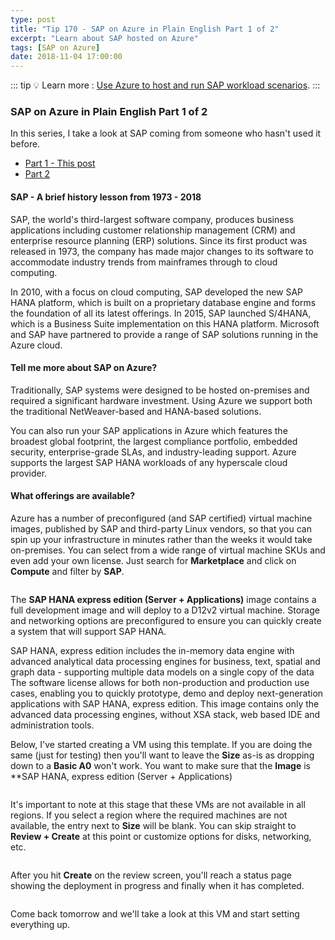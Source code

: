 ```yaml
---
type: post
title: "Tip 170 - SAP on Azure in Plain English Part 1 of 2"
excerpt: "Learn about SAP hosted on Azure"
tags: [SAP on Azure]
date: 2018-11-04 17:00:00
---
```


::: tip
:bulb: Learn more : [Use Azure to host and run SAP workload scenarios](https://docs.microsoft.com/azure/virtual-machines/workloads/sap/get-started?WT.mc_id=azure-azuredevtips-azureappsdev).
:::

### SAP on Azure in Plain English Part 1 of 2

In this series, I take a look at SAP coming from someone who hasn't used it before.

* [Part 1 - This post](tip170.html)
* [Part 2](tip171.html)

#### SAP - A brief history lesson from 1973 - 2018

SAP, the world's third-largest software company, produces business applications including customer relationship management (CRM) and enterprise resource planning (ERP) solutions. Since its first product was released in 1973, the company has made major changes to its software to accommodate industry trends from mainframes through to cloud computing.

In 2010, with a focus on cloud computing, SAP developed the new SAP HANA platform, which is built on a proprietary database engine and forms the foundation of all its latest offerings. In 2015, SAP launched S/4HANA, which is a Business Suite implementation on this HANA platform. Microsoft and SAP have partnered to provide a range of SAP solutions running in the Azure cloud.

#### Tell me more about SAP on Azure?

Traditionally, SAP systems were designed to be hosted on-premises and required a significant hardware investment. Using Azure we support both the traditional NetWeaver-based and HANA-based solutions.

You can also run your SAP applications in Azure which features the broadest global footprint, the largest compliance portfolio, embedded security, enterprise-grade SLAs, and industry-leading support. Azure supports the largest SAP HANA workloads of any hyperscale cloud provider.

#### What offerings are available?

Azure has a number of preconfigured (and SAP certified) virtual machine images, published by SAP and third-party Linux vendors, so that you can spin up your infrastructure in minutes rather than the weeks it would take on-premises. You can select from a wide range of virtual machine SKUs and even add your own license. Just search for **Marketplace** and click on **Compute** and filter by **SAP**.

<img :src="$withBase('/files/azure-sap-vms.png')">

The **SAP HANA express edition (Server + Applications)** image contains a full development image and will deploy to a D12v2 virtual machine. Storage and networking options are preconfigured to ensure you can quickly create a system that will support SAP HANA.

SAP HANA, express edition includes the in-memory data engine with advanced analytical data processing engines for business, text, spatial and graph data - supporting multiple data models on a single copy of the data The software license allows for both non-production and production use cases, enabling you to quickly prototype, demo and deploy next-generation applications with SAP HANA, express edition.
This image contains only the advanced data processing engines, without XSA stack, web based IDE and administration tools.

Below, I've started creating a VM using this template. If you are doing the same (just for testing) then you'll want to leave the **Size** as-is as dropping down to a **Basic A0** won't work. You want to make sure that the **Image** is **SAP HANA, express edition (Server + Applications)

<img :src="$withBase('/files/azure-sap-create-vm.png')">

It's important to note at this stage that these VMs are not available in all regions. If you select a region where the required machines are not available, the entry next to **Size** will be blank. You can skip straight to **Review + Create** at this point or customize options for disks, networking, etc.

<img :src="$withBase('/files/azure-sap-review.png')">

After you hit **Create** on the review screen, you'll reach a status page showing the deployment in progress and finally when it has completed.

<img :src="$withBase('/files/azure-sap-creation.png')">

Come back tomorrow and we'll take a look at this VM and start setting everything up.


